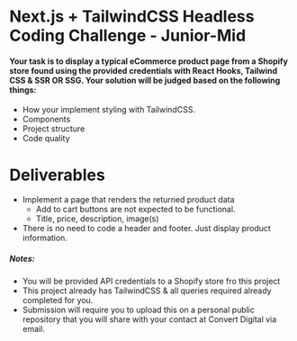 # Next.js + TailwindCSS Headless Coding Challenge - Junior-Mid

#### Your task is to display a typical eCommerce product page from a Shopify store found using the provided credentials with React Hooks, Tailwind CSS & SSR OR SSG. Your solution will be judged based on the following things:

- How your implement styling with TailwindCSS.
- Components
- Project structure
- Code quality

# Deliverables

- Implement a page that renders the returned product data
  - Add to cart buttons are not expected to be functional.
  - Title, price, description, image(s)
- There is no need to code a header and footer. Just display product information.

##### Notes:

- You will be provided API credentials to a Shopify store fro this project
- This project already has TailwindCSS & all queries required already completed for you.
- Submission will require you to upload this on a personal public repository that you will share with your contact at Convert Digital via email.
